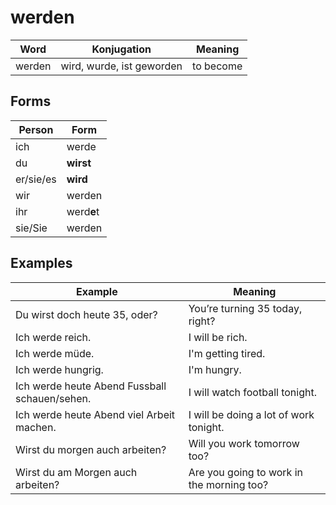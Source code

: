 # werden

| Word   | Konjugation               | Meaning   |
| ------ | ------------------------- | --------- |
| werden | wird, wurde, ist geworden | to become |

## Forms

| Person    | Form       |
| --------- | ---------- |
| ich       | werde      |
| du        | **wirst**  |
| er/sie/es | **wird**   |
| wir       | werden     |
| ihr       | werd**e**t |
| sie/Sie   | werden     |

## Examples

| Example                                       | Meaning                                   |
| --------------------------------------------- | ----------------------------------------- |
| Du wirst doch heute 35, oder?                 | You’re turning 35 today, right?           |
| Ich werde reich.                              | I will be rich.                           |
| Ich werde müde.                               | I'm getting tired.                        |
| Ich werde hungrig.                            | I'm hungry.                               |
| Ich werde heute Abend Fussball schauen/sehen. | I will watch football tonight.            |
| Ich werde heute Abend viel Arbeit machen.     | I will be doing a lot of work tonight.    |
| Wirst du morgen auch arbeiten?                | Will you work tomorrow too?               |
| Wirst du am Morgen auch arbeiten?             | Are you going to work in the morning too? |

